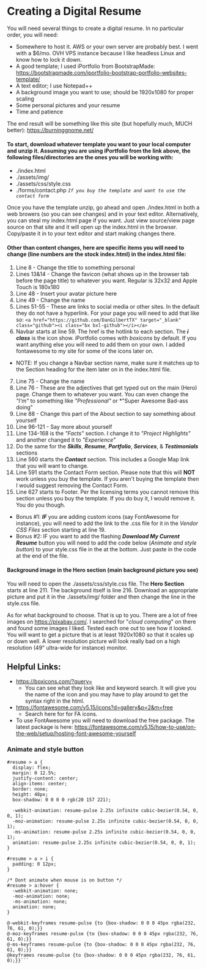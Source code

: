 # Creating a Digital Resume

You will need several things to create a digital resume. In no particular order, you will need:

* Somewhere to host it. AWS or your own server are probably best. I went with a $6/mo. OVH VPS instance because I like headless Linux and know how to lock it down.
* A good template; I used iPortfolio from BootstrapMade: https://bootstrapmade.com/iportfolio-bootstrap-portfolio-websites-template/
* A text editor; I use Notepad++
* A background image you want to use; should be 1920x1080 for proper scaling
* Some personal pictures and your resume
* Time and patience



The end result will be something like this site (but hopefully much, MUCH better): https://burninggnome.net/

#### To start, download whatever template you want to your local computer and unzip it. Assuming you are using iPortfolio from the link above, the following files/directories are the ones you will be working with:

  * ./index.html
  * ./assets/img/
  * ./assets/css/style.css
  * ./forms/contact.php *`If you buy the template and want to use the contact form`*


Once you have the template unzip, go ahead and open ./index.html in both a web browers (so you can see changes) and in your text editor. Alternatively, you can steal my index.html page if you want. Just view source/view page source on that site and it will open up the index.html in the browser. Copy/paste it in to your text editor and start making changes there.

#### Other than content changes, here are specific items you will need to change (line numbers are the stock index.html) in the index.html file:

1. Line 8 - Change the title to something personal 
2. Lines 13&14 - Change the favicon (what shows up in the browser tab before the page title) to whatever you want. Regular is 32x32 and Apple Touch is 180x180
3. Line 48 - Insert your avatar picture here
4. Line 49 - Change the name
5. Lines 51-55 - These are links to social media or other sites. In the default they do not have a hyperlink. For your page you will need to add that like so: `<a href="https://github.com/DanGilbertTX" target="_blank" class="github"><i class="bx bxl-github"></i></a>`
6. Navbar starts at line 59. The href is the hotlink to each section. The ***i class*** is the icon show. iPortfolio comes with *boxicons* by default. If you want anything else you will need to add them on your own. I added fontawesome to my site for some of the icons later on. 
  * NOTE: If you change a Navbar section name, make sure it matches up to the Section heading for the item later on in the index.html file.
7. Line 75 - Change the name
8. Line 76 - These are the adjectives that get typed out on the main (Hero) page. Change them to whatever you want. You can even change the *"I'm"* to something like *"Professional"* or *"Super Awesome Bad-ass doing"
9. Line 88 - Change this part of the About section to say something about yourself
10. Line 96-121 - Say more about yourself
11. Line 134-168 is the *"Facts"* section. I change it to *"Project Highlights"* and another changed it to *"Experience"*
12. Do the same for the ***Skills***, ***Resume***, ***Portfolio***, ***Services***, & ***Testimonials*** sections
13. Line 560 starts the ***Contact*** section. This includes a Google Map link that you will want to change.
14. Line 591 starts the Contact Form section. Please note that this will **NOT** work unless you buy the template. If you aren't buying the template then I would suggest removing the Contact Form.
15. Line 627 starts to Footer. Per the licensing terms you cannot remove this section unless you buy the template. If you do buy it, I would remove it. You do you though. 

* Bonus #1: ***IF*** you are adding custom icons (say FontAwesome for instance), you will need to add the link to the .css file for it in the *Vendor CSS Files* section starting at line 19. 
* Bonus #2: IF you want to add the flashing ***Download My Current Resume*** button you will need to add the code below (*Animate and style button*) to your style.css file in the at the bottom. Just paste in the code at the end of the file. 

#### Background image in the Hero section (main background picture you see)

You will need to open the ./assets/css/style.css file. The **Hero Section** starts at line 211. The background itself is line 216. Download an appropriate picture and put it in the ./assets/img/ folder and then change the line in the style.css file.

As for what background to choose. That is up to you. There are a lot of free images on https://pixabay.com/. I searched for "*cloud computing*" on there and found some images I liked. Tested each one out to see how it looked. You will want to get a picture that is at least 1920x1080 so that it scales up or down well. A lower resolution picture will look really bad on a high resolution (49" ultra-wide for instance) monitor. 


## Helpful Links:
* https://boxicons.com/?query=
  * You can see what they look like and keyword search. It will give you the name of the icon and you may have to play around to get the syntax right in the html.
* https://fontawesome.com/v5.15/icons?d=gallery&p=2&m=free
  * Search here for for FA icons. 
* To use FontAwesome you will need to download the free package. The latest package is here: https://fontawesome.com/v5.15/how-to-use/on-the-web/setup/hosting-font-awesome-yourself


### Animate and style button
```/* Animate and style button */
#resume > a {
  display: flex;
  margin: 0 12.5%;
  justify-content: center;
  align-items: center;
  border: none;
  height: 48px;
  box-shadow: 0 0 0 0 rgb(20 157 221);
 
  -webkit-animation: resume-pulse 2.25s infinite cubic-bezier(0.54, 0, 0, 1);
  -moz-animation: resume-pulse 2.25s infinite cubic-bezier(0.54, 0, 0, 1);
  -ms-animation: resume-pulse 2.25s infinite cubic-bezier(0.54, 0, 0, 1);
  animation: resume-pulse 2.25s infinite cubic-bezier(0.54, 0, 0, 1);
}
 
#resume > a > i {
  padding: 0 12px;
}
 
/* Dont animate when mouse is on button */
#resume > a:hover {
  -webkit-animation: none;
  -moz-animation: none;
  -ms-animation: none;
  animation: none;
}
 
@-webkit-keyframes resume-pulse {to {box-shadow: 0 0 0 45px rgba(232, 76, 61, 0);}}
@-moz-keyframes resume-pulse {to {box-shadow: 0 0 0 45px rgba(232, 76, 61, 0);}}
@-ms-keyframes resume-pulse {to {box-shadow: 0 0 0 45px rgba(232, 76, 61, 0);}}
@keyframes resume-pulse {to {box-shadow: 0 0 0 45px rgba(232, 76, 61, 0);}}```
